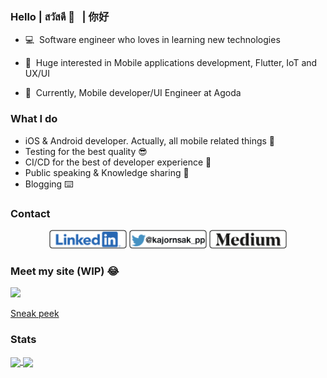 ### Hello | สวัสดี 🙏 &nbsp;&nbsp;| 你好

- 💻&nbsp;&nbsp;Software engineer who loves in learning new technologies 

- 📱&nbsp;&nbsp;Huge interested in Mobile applications development, Flutter, IoT and UX/UI

- 🎨&nbsp;&nbsp;Currently, Mobile developer/UI Engineer at Agoda

### What I do

- iOS & Android developer. Actually, all mobile related things 😬
- Testing for the best quality 😎
- CI/CD for the best of developer experience 💪
- Public speaking & Knowledge sharing 💖
- Blogging ⌨️

### Contact

<p align='center'>
<a href="https://www.linkedin.com/in/kajornsakp/"><img height="30" src="https://github.com/kajornsakp/kajornsakp/blob/main/icon/Linkedin.png?raw=true"></a>
<a href="https://twitter.com/kajornsak_pp"><img height="30" src="https://github.com/kajornsakp/kajornsakp/blob/main/icon/Twitter.png?raw=true"></a>
<a href="https://medium.com/@kajornsakp"><img height="30" src="https://github.com/kajornsakp/kajornsakp/blob/main/icon/Medium.png?raw=true"></a>
</p>

### Meet my site (WIP) 😂

![](https://media.giphy.com/media/KcDreBsNBhGVrXYWAr/giphy.gif)

[Sneak peek](https://kajornsakp.dev)


### Stats

<a href="https://github.com/anuraghazra/github-readme-stats">
  <img align="center" src="https://github-readme-stats.vercel.app/api?username=kajornsakp&theme=dracula" />
</a>
<a href="https://github.com/anuraghazra/github-readme-stats">
  <img align="center" src="https://github-readme-stats.vercel.app/api/top-langs/?username=kajornsakp&layout=compact&theme=dracula" />
</a>
